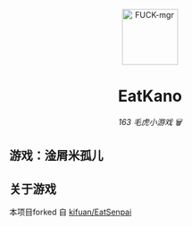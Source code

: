 <p align="center">
 <img src="https://github.coms-019/fuck-mgr/static/image/ClickBefore.png" width="100" height="100" alt="FUCK-mgr">
</p>
<div align="center">

# EatKano

_163 毛虎小游戏 🗑️_

</div>

## 游戏：淦屑米孤儿

## 关于游戏
本项目forked 自 [kifuan/EatSenpai](https://github.com/kifuan/EatSenpai)


